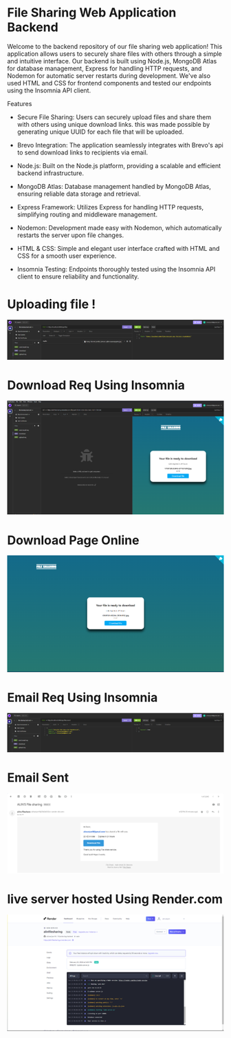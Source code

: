 # File Sharing Web Application Backend

Welcome to the backend repository of our file sharing web application! This application allows users to securely share files with others through a simple and intuitive interface. Our backend is built using Node.js, MongoDB Atlas for database management, Express for handling HTTP requests, and Nodemon for automatic server restarts during development. We've also used HTML and CSS for frontend components and tested our endpoints using the Insomnia API client.

Features

* Secure File Sharing: Users can securely upload files and share them with others using unique download links.
  this was made possible by generating unique UUID for each file that will be uploaded.
* Brevo Integration: The application seamlessly integrates with Brevo's api to send download links to recipients via 
  email.

* Node.js: Built on the Node.js platform, providing a scalable and efficient backend infrastructure.
* MongoDB Atlas: Database management handled by MongoDB Atlas, ensuring reliable data storage and retrieval.
* Express Framework: Utilizes Express for handling HTTP requests, simplifying routing and middleware management.
* Nodemon: Development made easy with Nodemon, which automatically restarts the server upon file changes.
* HTML & CSS: Simple and elegant user interface crafted with HTML and CSS for a smooth user experience.
* Insomnia Testing: Endpoints thoroughly tested using the Insomnia API client to ensure reliability and functionality.

# Uploading file !
![](images/file%20upload.png)

# Download Req Using Insomnia 
![](images/download%20page%20using%20insomnia.png)

# Download Page Online
![](images/download%20page.png)

# Email Req Using Insomnia
![](images/email%20sent%20using%20insomnia.png)

# Email Sent
![](images/email%20sent.png)

# live server hosted Using Render.com
![](images/live%20server%20hosting.png)
